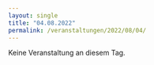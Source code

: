 ```yaml
---
layout: single
title: "04.08.2022"
permalink: /veranstaltungen/2022/08/04/
---
```


Keine Veranstaltung an diesem Tag.

